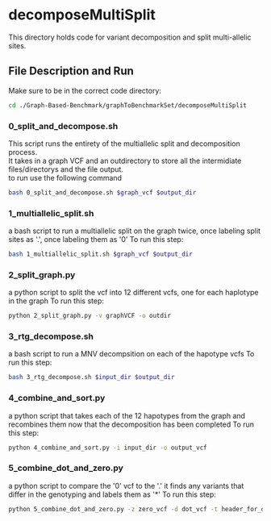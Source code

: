 # decomposeMultiSplit

This directory holds code for variant decomposition and split multi-allelic sites.

## File Description and Run

Make sure to be in the correct code directory:
```bash
cd ./Graph-Based-Benchmark/graphToBenchmarkSet/decomposeMultiSplit
```
### 0_split_and_decompose.sh
This script runs the entirety of the multiallelic split and decomposition process.\
It takes in a graph VCF and an outdirectory to store all the intermidiate files/directorys and the file output.\
to run use the following command
```bash
bash 0_split_and_decompose.sh $graph_vcf $output_dir
```

### 1_multiallelic_split.sh
a bash script to run a multiallelic split on the graph twice, once labeling split sites as '.', once labeling them as '0'
To run this step:
```bash
bash 1_multiallelic_split.sh $graph_vcf $output_dir
```

### 2_split_graph.py
a python script to split the vcf into 12 different vcfs, one for each haplotype in the graph
To run this step:
```bash
python 2_split_graph.py -v graphVCF -o outdir
```

### 3_rtg_decompose.sh
a bash script to run a MNV decompsition on each of the hapotype vcfs
To run this step:
```bash
bash 3_rtg_decompose.sh $input_dir $output_dir
```

### 4_combine_and_sort.py
a python script that takes each of the 12 hapotypes from the graph and recombines them now that
the decomposition has been completed 
To run this step:
```bash
python 4_combine_and_sort.py -i input_dir -o output_vcf
```

### 5_combine_dot_and_zero.py
a python script to compare the '0' vcf to the '.'
it finds any variants that differ in the genotyping and labels them as '*'
To run this step:
```bash
python 5_combine_dot_and_zero.py -z zero_vcf -d dot_vcf -t header_for_output_vcf -o output_vcf
```
